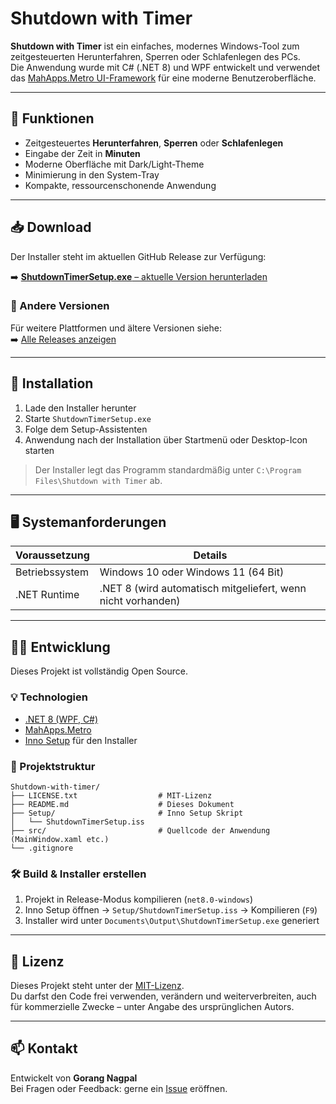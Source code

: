# Shutdown with Timer

**Shutdown with Timer** ist ein einfaches, modernes Windows-Tool zum zeitgesteuerten Herunterfahren, Sperren oder Schlafenlegen des PCs.  
Die Anwendung wurde mit C# (.NET 8) und WPF entwickelt und verwendet das [MahApps.Metro UI-Framework](https://github.com/MahApps/MahApps.Metro) für eine moderne Benutzeroberfläche.

---

## 🧩 Funktionen

- Zeitgesteuertes **Herunterfahren**, **Sperren** oder **Schlafenlegen**
- Eingabe der Zeit in **Minuten**
- Moderne Oberfläche mit Dark/Light-Theme
- Minimierung in den System-Tray
- Kompakte, ressourcenschonende Anwendung

---

## 📥 Download

Der Installer steht im aktuellen GitHub Release zur Verfügung:

➡️ [**ShutdownTimerSetup.exe** – aktuelle Version herunterladen](https://github.com/GorangN/Shutdown-with-timer/releases/latest/download/ShutdownTimerSetup.exe)

### 🔄 Andere Versionen

Für weitere Plattformen und ältere Versionen siehe:  
➡️ [Alle Releases anzeigen](https://github.com/GorangN/Shutdown-with-timer/releases)

---

## 🚀 Installation

1. Lade den Installer herunter
2. Starte `ShutdownTimerSetup.exe`
3. Folge dem Setup-Assistenten
4. Anwendung nach der Installation über Startmenü oder Desktop-Icon starten

> Der Installer legt das Programm standardmäßig unter `C:\Program Files\Shutdown with Timer` ab.

---

## 🖥️ Systemanforderungen

| Voraussetzung         | Details                       |
|------------------------|-------------------------------|
| Betriebssystem         | Windows 10 oder Windows 11 (64 Bit) |
| .NET Runtime           | .NET 8 (wird automatisch mitgeliefert, wenn nicht vorhanden) |

---

## 🧑‍💻 Entwicklung

Dieses Projekt ist vollständig Open Source.

### 💡 Technologien

- [.NET 8 (WPF, C#)](https://dotnet.microsoft.com/)
- [MahApps.Metro](https://github.com/MahApps/MahApps.Metro)
- [Inno Setup](https://jrsoftware.org/isinfo.php) für den Installer

### 📁 Projektstruktur

```plaintext
Shutdown-with-timer/
├── LICENSE.txt                  # MIT-Lizenz
├── README.md                    # Dieses Dokument
├── Setup/                       # Inno Setup Skript
│   └── ShutdownTimerSetup.iss
├── src/                         # Quellcode der Anwendung (MainWindow.xaml etc.)
└── .gitignore
```

### 🛠 Build & Installer erstellen

1. Projekt in Release-Modus kompilieren (`net8.0-windows`)
2. Inno Setup öffnen → `Setup/ShutdownTimerSetup.iss` → Kompilieren (`F9`)
3. Installer wird unter `Documents\Output\ShutdownTimerSetup.exe` generiert

---

## 🧾 Lizenz

Dieses Projekt steht unter der [MIT-Lizenz](./LICENSE.txt).  
Du darfst den Code frei verwenden, verändern und weiterverbreiten, auch für kommerzielle Zwecke – unter Angabe des ursprünglichen Autors.

---

## 📫 Kontakt

Entwickelt von **Gorang Nagpal**  
Bei Fragen oder Feedback: gerne ein [Issue](https://github.com/GorangN/Shutdown-with-timer/issues) eröffnen.
